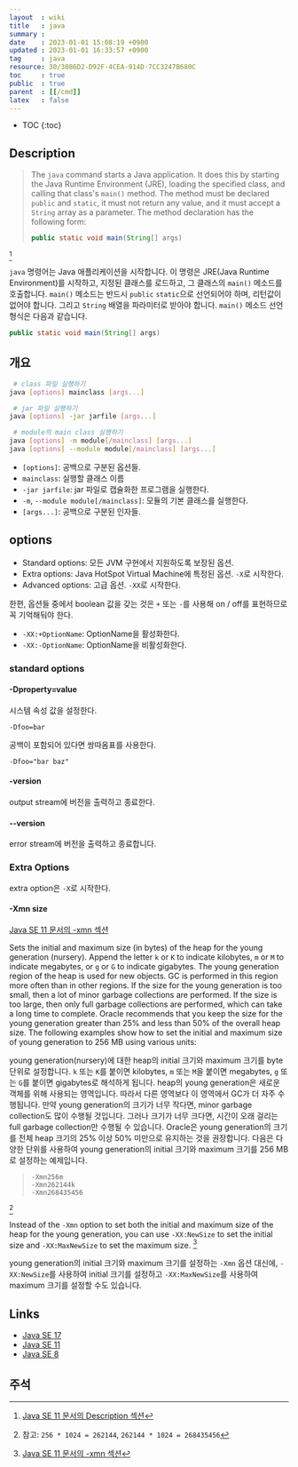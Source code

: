 ```yaml
---
layout  : wiki
title   : java
summary : 
date    : 2023-01-01 15:08:19 +0900
updated : 2023-01-01 16:33:57 +0900
tag     : java
resource: 30/3086D2-D92F-4CEA-914D-7CC3247B680C
toc     : true
public  : true
parent  : [[/cmd]]
latex   : false
---
```

* TOC
{:toc}

## Description

>
> The `java` command starts a Java application.
> It does this by starting the Java Runtime Environment (JRE), loading the specified class, and calling that class's `main()` method.
> The method must be declared `public` and `static`, it must not return any value, and it must accept a `String` array as a parameter.
> The method declaration has the following form:
>
> ```java
> public static void main(String[] args)
> ```
[^javase11-description]

`java` 명령어는 Java 애플리케이션을 시작합니다.
이 명령은 JRE(Java Runtime Environment)를 시작하고, 지정된 클래스를 로드하고, 그 클래스의 `main()` 메소드를 호출합니다.
`main()` 메소드는 반드시 `public` `static`으로 선언되어야 하며, 리턴값이 없어야 합니다.
그리고 `String` 배열을 파라미터로 받아야 합니다.
`main()` 메소드 선언 형식은 다음과 같습니다.

```java
public static void main(String[] args)
```

## 개요

```bash
 # class 파일 실행하기
java [options] mainclass [args...] 

 # jar 파일 실행하기
java [options] -jar jarfile [args...]

 # module의 main class 실행하기
java [options] -m module[/mainclass] [args...] 
java [options] --module module[/mainclass] [args...] 
```

- `[options]`: 공백으로 구분된 옵션들.
- `mainclass`: 실행할 클래스 이름
- `-jar jarfile`: jar 파일로 캡슐화한 프로그램을 실행한다.
- `-m`, `--module module[/mainclass]`: 모듈의 기본 클래스를 실행한다.
- `[args...]`: 공백으로 구분된 인자들.

## options

- Standard options: 모든 JVM 구현에서 지원하도록 보장된 옵션.
- Extra options: Java HotSpot Virtual Machine에 특정된 옵션. `-X`로 시작한다.
- Advanced options: 고급 옵션. `-XX`로 시작한다.


한편, 옵션들 중에서 boolean 값을 갖는 것은 `+` 또는 `-`를 사용해 on / off를 표현하므로 꼭 기억해둬야 한다.

- `-XX:+OptionName`: OptionName을 활성화한다.
- `-XX:-OptionName`: OptionName을 비활성화한다.

### standard options

#### -Dproperty=value

시스템 속성 값을 설정한다.

```
-Dfoo=bar
```

공백이 포함되어 있다면 쌍따옴표를 사용한다.

```
-Dfoo="bar baz"
```

#### -version

output stream에 버전을 출력하고 종료한다.

#### \--version

error stream에 버전을 출력하고 종료합니다.

### Extra Options

extra option은 `-X`로 시작한다.

#### -Xmn size

[Java SE 11 문서의 -xmn 섹션](https://docs.oracle.com/en/java/javase/11/tools/java.html#GUID-3B1CE181-CD30-4178-9602-230B800D4FAE__GUID-462EA549-0BFB-4221-A803-412C63D6BA5F )

>
Sets the initial and maximum size (in bytes) of the heap for the young generation (nursery).
Append the letter `k` or `K` to indicate kilobytes, `m` or `M` to indicate megabytes, or `g` or `G` to indicate gigabytes.
The young generation region of the heap is used for new objects.
GC is performed in this region more often than in other regions.
If the size for the young generation is too small, then a lot of minor garbage collections are performed.
If the size is too large, then only full garbage collections are performed, which can take a long time to complete.
Oracle recommends that you keep the size for the young generation greater than 25% and less than 50% of the overall heap size.
The following examples show how to set the initial and maximum size of young generation to 256 MB using various units:

young generation(nursery)에 대한 heap의 initial 크기와 maximum 크기를 byte 단위로 설정합니다.
`k` 또는 `K`를 붙이면 kilobytes, `m` 또는 `M`을 붙이면 megabytes, `g` 또는 `G`를 붙이면 gigabytes로 해석하게 됩니다.
heap의 young generation은 새로운 객체를 위해 사용되는 영역입니다.
따라서 다른 영역보다 이 영역에서 GC가 더 자주 수행됩니다.
만약 young generation의 크기가 너무 작다면, minor garbage collection도 많이 수행될 것입니다.
그러나 크기가 너무 크다면, 시간이 오래 걸리는 full garbage collection만 수행될 수 있습니다.
Oracle은 young generation의 크기를 전체 heap 크기의 25% 이상 50% 미만으로 유지하는 것을 권장합니다.
다음은 다양한 단위를 사용하여 young generation의 initial 크기와 maximum 크기를 256 MB로 설정하는 예제입니다.

> ```
> -Xmn256m
> -Xmn262144k
> -Xmn268435456
> ```
[^xmn-unit-note]
>
Instead of the `-Xmn` option to set both the initial and maximum size of the heap for the young generation, you can use `-XX:NewSize` to set the initial size and `-XX:MaxNewSize` to set the maximum size.
[^javase11-xmn]

young generation의 initial 크기와 maximum 크기를 설정하는 `-Xmn` 옵션 대신에, `-XX:NewSize`를 사용하여 initial 크기를 설정하고 `-XX:MaxNewSize`를 사용하여 maximum 크기를 설정할 수도 있습니다.


## Links

- [Java SE 17]( https://docs.oracle.com/en/java/javase/17/docs/specs/man/java.html )
- [Java SE 11]( https://docs.oracle.com/en/java/javase/11/tools/java.html )
- [Java SE 8]( https://docs.oracle.com/javase/8/docs/technotes/tools/windows/java.html )

## 주석

[^javase11-description]: [Java SE 11 문서의 Description 섹션](https://docs.oracle.com/en/java/javase/11/tools/java.html#GUID-3B1CE181-CD30-4178-9602-230B800D4FAE__GUID-9A7980F2-740B-4C46-B16E-76AE38459C9B )
[^javase11-xmn]: [Java SE 11 문서의 -xmn 섹션](https://docs.oracle.com/en/java/javase/11/tools/java.html#GUID-3B1CE181-CD30-4178-9602-230B800D4FAE__GUID-462EA549-0BFB-4221-A803-412C63D6BA5F )
[^xmn-unit-note]: 참고: `256 * 1024 = 262144`, `262144 * 1024 = 268435456`

